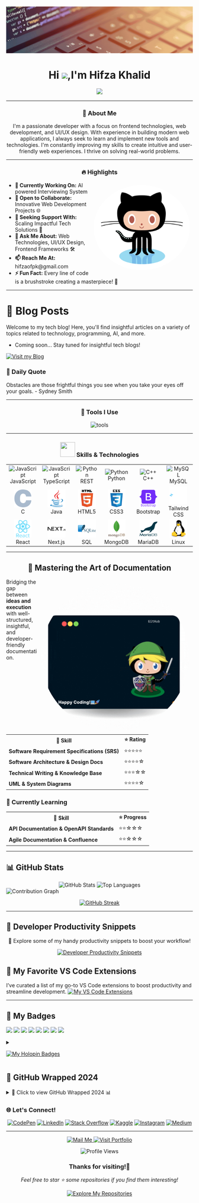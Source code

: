 <p align="center">
  <img src="https://raw.githubusercontent.com/Hifza-Khalid/C-Projects/main/Github_Banner.gif" alt="Github Banner">
</p>

<h1 align="center">Hi <img src="https://user-images.githubusercontent.com/77437944/191389342-83d871d5-81f5-4959-9aa6-c316e142f11a.gif" width="50px">,I'm Hifza Khalid</h1>
<p align="center">
  <img src="https://readme-typing-svg.demolab.com?font=Fira+Code&weight=500&size=25&duration=3000&pause=1000&color=03C0FF&center=true&width=500&lines=Frontend+Developer;Web+Technologies+Expert;UI/UX+Designer+;React+Developer;Machine+Learning+Enthusiast;Always+learning+new+tech!">
</p>

---
<h3 align="center"> 🚀 About Me </h3>
<p align="center">
I'm a passionate developer with a focus on frontend technologies, web development, and UI/UX design. With experience in building modern web applications, I always seek to learn and implement new tools and technologies. I'm constantly improving my skills to create intuitive and user-friendly web experiences. I thrive on solving real-world problems.
</p>

---
<h3 align="center"> 🔥 Highlights </h3>
<div align="left">
  <img align="right" src="https://github.com/Hifza-Khalid/Hifza-Khalid/blob/main/octocat.gif" 
       alt="Coding" width="260" height="230" 
       style="border-radius: 50%; margin: 8px; object-fit: cover;">
  <ul>
    <li><b>🔭 Currently Working On:</b> AI powered Interviewing System </li>
    <li><b>👯 Open to Collaborate:</b> Innovative Web Development Projects 🌐</li>
    <li><b>🤝 Seeking Support With:</b> Scaling Impactful Tech Solutions 🚀</li>
    <li><b>💬 Ask Me About:</b> Web Technologies, UI/UX Design, Frontend Frameworks 🛠️</li>
    <li><b>📫 Reach Me At:</b> hifzaofpk@gmail.com</li>
    <li><b>⚡ Fun Fact:</b> Every line of code is a brushstroke creating a masterpiece! 🎨</li>
  </ul>
</div>

</div>

---
# 📄 Blog Posts

Welcome to my tech blog! Here, you'll find insightful articles on a variety of topics related to technology, programming, AI, and more.
<!-- BLOG-POST-LIST:START -->
- Coming soon... Stay tuned for insightful tech blogs!  

<p>
  <a href="https://techinsightswithhifza.blogspot.com/" target="_blank">
    <img src="https://img.shields.io/badge/Visit%20My%20Blog-Tech%20Insights-blue?logo=book&logoColor=white" alt="Visit my Blog">
  </a>
</p>
<!-- BLOG-POST-LIST:END -->




### 📜 Daily Quote

<!-- QUOTE-START -->

Obstacles are those frightful things you see when you take your eyes off your goals. - Sydney Smith

<!-- QUOTE-END -->

---

<h3 align="center"> 🔧 Tools I Use </h3>
<p align="center">
  <img src="https://skillicons.dev/icons?i=anaconda,pycharm,vscode,eclipse,ps,ai,blender" alt="tools" />
</p>
<hr>

<h3 align="center"> 
  <img src="https://media0.giphy.com/media/vrBdyOzesMKM5Ntj0R/giphy.gif?cid=5a38a5a2pzj9k3nrm3rm52km7k6dt19kjoyahykzf71a4g2r&amp;rid=giphy.gif&amp;ct=s" style="border:0;height:40px;width:40px"/>
  Skills & Technologies 
</h3>


</div>
<table align="center">
  <tr>
    <td align="center" width="96">
      <img src="https://techstack-generator.vercel.app/js-icon.svg" alt="JavaScript" width="48" height="48" />
      <br>JavaScript
    </td>
    <td align="center" width="96">
      <img src="https://techstack-generator.vercel.app/ts-icon.svg" alt="JavaScript" width="48" height="48" />
      <br>TypeScript
    </td>
    <td align="center" width="96">
      <img src="https://techstack-generator.vercel.app/restapi-icon.svg" alt="Python" width="48" height="48" />
      <br>REST
    </td>
    <td align="center" width="96">
      <img src="https://techstack-generator.vercel.app/python-icon.svg" alt="Python" width="48" height="48" />
      <br>Python
    </td>
    <td align="center" width="96">
      <img src="https://techstack-generator.vercel.app/cpp-icon.svg" alt="C++" width="48" height="48" />
      <br>C++
    </td>
    <td align="center" width="96">
      <img src="https://techstack-generator.vercel.app/mysql-icon.svg" alt="MySQL" width="48" height="48" />
      <br>MySQL
    </td>
  </tr>
  <tr>
    <td align="center" width="96">
      <a href="#"><img src="https://raw.githubusercontent.com/devicons/devicon/master/icons/c/c-original.svg" alt="C" width="48" height="48" /></a>
      <br>C
    </td>
    <td align="center" width="96">
      <a href="#"><img src="https://raw.githubusercontent.com/devicons/devicon/master/icons/java/java-original.svg" alt="Java" width="48" height="48" /></a>
      <br>Java
    </td>
    <td align="center" width="96">
      <a href="#"><img src="https://raw.githubusercontent.com/devicons/devicon/master/icons/html5/html5-original-wordmark.svg" alt="HTML5" width="48" height="48" /></a>
      <br>HTML5
    </td>
    <td align="center" width="96">
      <a href="#"><img src="https://raw.githubusercontent.com/devicons/devicon/master/icons/css3/css3-original-wordmark.svg" alt="CSS3" width="48" height="48" /></a>
      <br>CSS3
    </td>
    <td align="center" width="96">
      <a href="#"><img src="https://raw.githubusercontent.com/devicons/devicon/master/icons/bootstrap/bootstrap-plain-wordmark.svg" alt="Bootstrap" width="48" height="48" /></a>
      <br>Bootstrap
    </td>
    <td align="center" width="96">
      <a href="#"><img src="https://raw.githubusercontent.com/devicons/devicon/master/icons/tailwindcss/tailwindcss-original-wordmark.svg" alt="Tailwind CSS" width="48" height="48" /></a>
      <br>Tailwind CSS
    </td>
  </tr>
  <tr>
    <td align="center" width="96">
      <a href="#"><img src="https://raw.githubusercontent.com/devicons/devicon/master/icons/react/react-original-wordmark.svg" alt="React" width="48" height="48" /></a>
      <br>React
    </td>
    <td align="center" width="96">
      <a href="#"><img src="https://raw.githubusercontent.com/devicons/devicon/master/icons/nextjs/nextjs-original-wordmark.svg" alt="Next.js" width="48" height="48" /></a>
      <br>Next.js
    </td>
    <td align="center" width="96">
      <a href="#"><img src="https://raw.githubusercontent.com/devicons/devicon/master/icons/sqlite/sqlite-original-wordmark.svg" alt="SQL" width="48" height="48" /></a>
      <br>SQL
    </td>
    <td align="center" width="96">
      <a href="#"><img src="https://raw.githubusercontent.com/devicons/devicon/master/icons/mongodb/mongodb-original-wordmark.svg" alt="MongoDB" width="48" height="48" /></a>
      <br>MongoDB
    </td>
    <td align="center" width="96">
      <a href="#"><img src="https://raw.githubusercontent.com/devicons/devicon/master/icons/mariadb/mariadb-original-wordmark.svg" alt="MariaDB" width="48" height="48" /></a>
      <br>MariaDB
    </td>
    <td align="center" width="96">
      <a href="#"><img src="https://raw.githubusercontent.com/devicons/devicon/master/icons/linux/linux-original.svg" alt="Linux" width="48" height="48" /></a>
      <br>Linux
    </td>
  </tr>
</table>

<hr>

<h2 align="center"> 🎨 Mastering the Art of Documentation </h2>

<div align="left">
  <img align="right" src="https://github.com/Hifza-Khalid/Hifza-Khalid/blob/main/coding.gif"  
       alt="Documentation" width="400" height="400"  
       style="border-radius: 50%; margin: 10px; object-fit: cover;">
  
  <p>Bridging the gap between <strong>ideas and execution</strong> with well-structured, insightful, and developer-friendly documentation.</p>

  <table align="center">
    <tr>
      <th>📌 Skill</th>
      <th>⭐ Rating</th>
    </tr>
    <tr>
      <td><strong>Software Requirement Specifications (SRS)</strong></td>
      <td>⭐⭐⭐⭐⭐</td>
    </tr>
    <tr>
      <td><strong>Software Architecture & Design Docs</strong></td>
      <td>⭐⭐⭐⭐☆</td>
    </tr>
    <tr>
      <td><strong>Technical Writing & Knowledge Base</strong></td>
      <td>⭐⭐⭐☆☆</td>
    </tr>
    <tr>
      <td><strong>UML & System Diagrams</strong></td>
      <td>⭐⭐⭐⭐☆</td>
    </tr>
  </table>

  <h3 > 🔄 Currently Learning </h3>

  <table align="center">
    <tr>
      <th>🚀 Skill</th>
      <th>⭐ Progress</th>
    </tr>
    <tr>
      <td><strong>API Documentation & OpenAPI Standards</strong></td>
      <td>⭐⭐☆☆☆</td>
    </tr>
    <tr>
      <td><strong>Agile Documentation & Confluence</strong></td>
      <td>⭐⭐☆☆☆</td>
    </tr>
  </table>
</div>

<hr>



## 📊 GitHub Stats

<div align="center">
  <img width="47%" src="https://github-readme-stats.vercel.app/api?username=hifza-khalid&count_private=true&show_icons=true&theme=tokyonight&rank_icon=github&border_radius=10" alt="GitHub Stats" />
  <img width="47%" src="https://github-readme-stats.vercel.app/api/top-langs/?username=hifza-khalid&langs_count=8&layout=compact&theme=tokyonight&border_radius=10" alt="Top Languages" />
</div>

<div>
  <img src="https://github-readme-activity-graph.vercel.app/graph?username=hifza-khalid&theme=tokyo-night" alt="Contribution Graph" width="100%" />
</div>


  <!-- GitHub Streak (Light theme) -->
  <div align="center">
  
  <!-- GitHub Streak -->
  [![GitHub Streak](https://streak-stats.demolab.com/?user=hifza-khalid)](https://git.io/streak-stats)
  

  
</div>


---

## 📌 Developer Productivity Snippets
<p align="center">
  🚀 Explore some of my handy productivity snippets to boost your workflow!  
</p>

<p align="center">
  <a href="https://gist.github.com/Hifza-Khalid/217dcd1ff55d2366ae1b7d0a686c0fda" target="_blank">
    <img src="https://img.shields.io/badge/View%20Snippets-%2300C4CC.svg?style=for-the-badge&logo=github" alt="Developer Productivity Snippets">
  </a>
</p>

## 🌟 My Favorite VS Code Extensions  
I’ve curated a list of my go-to VS Code extensions to boost productivity and streamline development. [<img src="https://img.shields.io/badge/My%20VS%20Code%20Extensions-%23007ACC.svg?style=flat&logo=visualstudiocode&logoColor=white" alt="My VS Code Extensions" />](https://gist.github.com/Hifza-Khalid/9d19d1d7c04135334c3aaf69867e28fb)

---
## 🏅 My Badges
<a href=""><img src="https://learn.microsoft.com/en-us/training/achievements/github-introduction-products.svg"></a>
<a href=""><img src="https://learn.microsoft.com/en-us/training/achievements/github/communicate-using-markdown.svg"></a>
<a href=""><img src="https://learn.microsoft.com/en-us/training/achievements/github/maintain-secure-repository-github.svg"></a>
<a href=""><img src="https://learn.microsoft.com/en-us/training/achievements/github/contribute-to-an-open-source-project-on-github.svg"></a>
<a href=""><img src="https://learn.microsoft.com/en-us/training/achievements/detect-analyze-faces.svg"></a>
<a href=""><img src="https://learn.microsoft.com/en-us/training/achievements/generic-badge.svg"></a>
<a href=""><img src="https://learn.microsoft.com/en-us/training/achievements/plan-first-chatbot-online-workshop.svg"></a>
<a href=""><img src="https://learn.microsoft.com/en-us/training/achievements/manage-work-github-projects.svg"></a>

<details>
<summary>
  
[![My Holopin Badges](https://img.shields.io/badge/🎖️%20Click%20to%20View%20My%20Holopin%20Badges-blue?style=for-the-badge)](https://holopin.io/@hifzakhalid)

</summary>

[![My Holopin Badges 🏅](https://holopin.me/hifzakhalid)](https://holopin.io/@hifzakhalid)

</details>



## 🚀 GitHub Wrapped 2024 

<details>
  <summary>📌 Click to view GitHub Wrapped 2024 📊</summary>

  ![📈 GitHub Wrapped 2024](https://raw.githubusercontent.com/Hifza-Khalid/Hifza-Khalid/main/github-wrapped.png)

</details>



### 🌐 Let's Connect!

<p align="center">
   <a href="https://codepen.io/hifza-the-lessful" target="_blank"><img src="https://raw.githubusercontent.com/rahuldkjain/github-profile-readme-generator/master/src/images/icons/Social/codepen.svg" alt="CodePen" height="30" width="40" /></a>
  <a href="https://www.linkedin.com/in/hifza-khalid/" target="_blank"><img src="https://raw.githubusercontent.com/rahuldkjain/github-profile-readme-generator/master/src/images/icons/Social/linked-in-alt.svg" alt="LinkedIn" height="30" width="40" /></a>
  <a href="https://stackoverflow.com/users/24710539" target="_blank"><img src="https://raw.githubusercontent.com/rahuldkjain/github-profile-readme-generator/master/src/images/icons/Social/stack-overflow.svg" alt="Stack Overflow" height="30" width="40" /></a>
  <a href="https://www.kaggle.com/hifza786" target="_blank"><img src="https://raw.githubusercontent.com/rahuldkjain/github-profile-readme-generator/master/src/images/icons/Social/kaggle.svg" alt="Kaggle" height="30" width="40" /></a>
  <a href="https://www.instagram.com/hifzaofpk/" target="_blank"><img src="https://raw.githubusercontent.com/rahuldkjain/github-profile-readme-generator/master/src/images/icons/Social/instagram.svg" alt="Instagram" height="30" width="40" /></a>
  <a href="https://medium.com/@hifzaofpk" target="_blank"><img src="https://raw.githubusercontent.com/rahuldkjain/github-profile-readme-generator/master/src/images/icons/Social/medium.svg" alt="Medium" height="30" width="40" /></a>
</p>



<hr>
<div align="center">
<a href="mailto:hifzaofpk@gmail.com">
  <img src="https://img.shields.io/badge/Mail%20Me-%236A1B9A.svg?style=for-the-badge&logo=gmail&logoColor=white" alt="Mail Me" />
</a>
<a href="#">
  <img src="https://img.shields.io/badge/Visit%20Portfolio-%239C27B0.svg?style=for-the-badge&logo=firefox" alt="Visit Portfolio" />
</a>



![Profile Views](https://komarev.com/ghpvc/?username=Hifza-Khalid&color=brightgreen)
</div>

<div align="center">
  
### Thanks for visiting!👋

_Feel free to star ⭐ some repositories if you find them interesting!_

</div>
<p align="center">
  <a href="https://github.com/hifza-khalid" target="_blank">
    <img src="https://img.shields.io/badge/Explore%20My%20Repositories-%234CAF50.svg?style=for-the-badge&logo=github" alt="Explore My Repositories" />
  </a>
</p>

